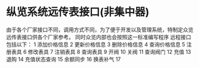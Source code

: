 # 纵览系统远传表接口(非集中器)
由于各个厂家接口不同，调用方式不同，为了便于开发以及管理系统，特制定众览远传表接口供各个厂家参考。
同时众览内部也会按照这一标准编写程序
远程接口包括以下：
1 添加价格信息
2 更新价格信息
3 删除价格信息
4 查询价格信息
5 注册表具
6 修改表具
7 注销表具
8 查询表具
9 开阀
10 关阀
11 查询阀门
12 充值
13 退购
14 充值状态查询
15 余额同步
16 换表补气
17 
  
